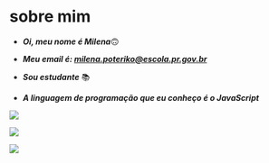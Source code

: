  # sobre mim
- ***Oi, meu nome é Milena***:upside_down_face:	

- ***Meu email é: milena.poteriko@escola.pr.gov.br***

- ***Sou estudante*** :books:

- ***A linguagem de programação que eu conheço é o JavaScript***
 
 ![](https://img.shields.io/badge/Scratch-4D97FF?style=for-the-badge&logo=Scratch&logoColor=white)

![](https://img.shields.io/badge/JavaScript-323330?style=for-the-badge&logo=javascript&logoColor=F7DF1E)



<a href = "mailto:milena.poteriko@escola.pr.gov.br"><img src="https://img.shields.io/badge/Gmail-D14836?style=for-the-badge&logo=gmail&logoColor=white" target="_blank"></a>
